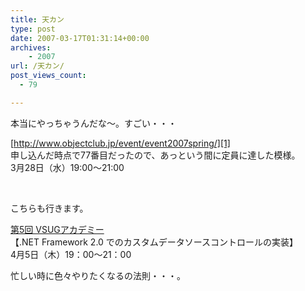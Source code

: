 ```yaml
---
title: 天カン
type: post
date: 2007-03-17T01:31:14+00:00
archives:
    - 2007
url: /天カン/
post_views_count:
  - 79

---
```

本当にやっちゃうんだな～。すごい・・・

[http://www.objectclub.jp/event/event2007spring/][1]  
申し込んだ時点で77番目だったので、あっという間に定員に達した模様。  
3月28日（水）19:00～21:00

&nbsp;

こちらも行きます。

[第5回 VSUGアカデミー][2]  
【.NET Framework 2.0 でのカスタムデータソースコントロールの実装】  
4月5日（木）19：00～21：00

忙しい時に色々やりたくなるの法則・・・。

 [1]: http://www.objectclub.jp/event/event2007spring/ "http://www.objectclub.jp/event/event2007spring/"
 [2]: http://vsug.jp/tabid/149/Default.aspx
